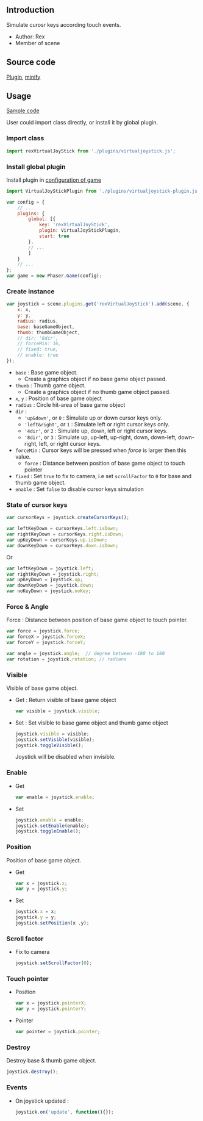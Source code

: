 ## Introduction

Simulate curosr keys according touch events.

- Author: Rex
- Member of scene

## Source code

[Plugin](https://github.com/rexrainbow/phaser3-rex-notes/blob/master/plugins/virtualjoystick-plugin.js), [minify](https://github.com/rexrainbow/phaser3-rex-notes/blob/master/plugins/dist/rexvirtualjoystickplugin.min.js)

## Usage

[Sample code](https://github.com/rexrainbow/phaser3-rex-notes/tree/master/examples/virtualjoystick)

User could import class directly, or install it by global plugin.

### Import class

```javascript
import rexVirtualJoyStick from './plugins/virtualjoystick.js';
```

### Install global plugin

Install plugin in [configuration of game](game.md#configuration)

```javascript
import VirtualJoyStickPlugin from './plugins/virtualjoystick-plugin.js';

var config = {
    // ...
    plugins: {
        global: [{
            key: 'rexVirtualJoyStick',
            plugin: VirtualJoyStickPlugin,
            start: true
        },
        // ...
        ]
    }
    // ...
};
var game = new Phaser.Game(config);
```

### Create instance

```javascript
var joystick = scene.plugins.get('rexVirtualJoyStick').add(scene, {
    x: x,
    y: y,
    radius: radius,
    base: baseGameObject,
    thumb: thumbGameObject,
    // dir: '8dir',
    // forceMin: 16,
    // fixed: true,
    // enable: true
});
```

- `base` : Base game object.
    - Create a graphics object if no base game object passed.
- `thumb` : Thumb game object.
    - Create a graphics object if no thumb game object passed.
- `x`, `y` : Position of base game object
- `radius` : Circle hit-area of base game object
- `dir` : 
    - `'up&down'`, or `0` : Simulate up or down cursor keys only.
    - `'left&right'`, or `1` : Simulate left or right cursor keys only.
    - `'4dir'`, or `2` : Simulate up, down, left or right cursor keys.
    - `'8dir'`, or `3` : Simulate up, up-left, up-right, down, down-left, down-right, left, or right cursor keys.
- `forceMin` : Cursor keys will be pressed when *force* is larger then this value.
    - `force` : Distance between position of base game object to touch pointer
- `fixed` : Set `true` to fix to camera, i.e set `scrollFactor` to `0` for base and thumb game object.
- `enable` : Set `false` to disable cursor keys simulation

### State of cursor keys

```javascript
var cursorKeys = joystick.createCursorKeys();

var leftKeyDown = cursorKeys.left.isDown;
var rightKeyDown = cursorKeys.right.isDown;
var upKeyDown = cursorKeys.up.isDown;
var downKeyDown = cursorKeys.down.isDown;
```

Or

```javascript
var leftKeyDown = joystick.left;
var rightKeyDown = joystick.right;
var upKeyDown = joystick.up;
var downKeyDown = joystick.down;
var noKeyDown = joystick.noKey;
```

### Force & Angle

Force : Distance between position of base game object to touch pointer.

```javascript
var force = joystick.force;
var forceX = joystick.forceX;
var forceY = joystick.forceY;

var angle = joystick.angle;  // degree between -180 to 180
var rotation = joystick.rotation; // radians
```

### Visible

Visible of base game object.

- Get : Return visible of base game object
    ```javascript
    var visible = joystick.visible;
    ```
- Set : Set visible to base game object and thumb game object
    ```javascript
    joystick.visible = visible;
    joystick.setVisible(visible);
    joystick.toggleVisible();
    ```
    Joystick will be disabled when invisible.

### Enable

- Get
    ```javascript
    var enable = joystick.enable;
    ```
- Set
    ```javascript
    joystick.enable = enable;
    joystick.setEnable(enable);
    joystick.toggleEnable();
    ```

### Position

Position of base game object.

- Get
    ```javascript
    var x = joystick.x;
    var y = joystick.y;
    ```
- Set
    ```javascript
    joystick.x = x;
    joystick.y = y;
    joystick.setPosition(x ,y);
    ```

### Scroll factor

- Fix to camera
    ```javascript
    joystick.setScrollFactor(0);
    ```

### Touch pointer

- Position
    ```javascript
    var x = joystick.pointerX;
    var y = joystick.pointerY;
    ```
- Pointer
    ```javascript
    var pointer = joystick.pointer;
    ```

### Destroy

Destroy base & thumb game object.

```javascript
joystick.destroy();
```

### Events

- On joystick updated :
   ```javascript
   joystick.on('update', function(){});
   ```